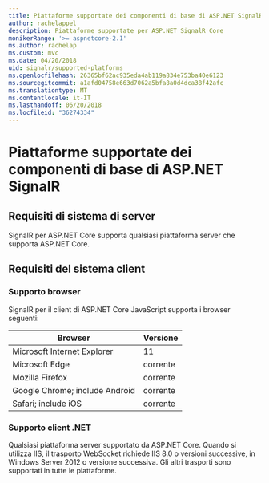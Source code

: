 ```yaml
---
title: Piattaforme supportate dei componenti di base di ASP.NET SignalR
author: rachelappel
description: Piattaforme supportate per ASP.NET SignalR Core
monikerRange: '>= aspnetcore-2.1'
ms.author: rachelap
ms.custom: mvc
ms.date: 04/20/2018
uid: signalr/supported-platforms
ms.openlocfilehash: 26365bf62ac935eda4ab119a834e753ba40e6123
ms.sourcegitcommit: a1afd04758e663d7062a5bfa8a0d4dca38f42afc
ms.translationtype: MT
ms.contentlocale: it-IT
ms.lasthandoff: 06/20/2018
ms.locfileid: "36274334"
---
```

# <a name="aspnet-core-signalr-supported-platforms"></a>Piattaforme supportate dei componenti di base di ASP.NET SignalR

## <a name="server-system-requirements"></a>Requisiti di sistema di server

SignalR per ASP.NET Core supporta qualsiasi piattaforma server che supporta ASP.NET Core.

## <a name="client-system-requirements"></a>Requisiti del sistema client

### <a name="browser-support"></a>Supporto browser

SignalR per il client di ASP.NET Core JavaScript supporta i browser seguenti:

| Browser | Versione |
| ------- | ------- |
| Microsoft Internet Explorer | 11 |
| Microsoft Edge | corrente |
| Mozilla Firefox | corrente |
| Google Chrome; include Android | corrente |
| Safari; include iOS | corrente |
 
### <a name="net-client-support"></a>Supporto client .NET

Qualsiasi piattaforma server supportato da ASP.NET Core. Quando si utilizza IIS, il trasporto WebSocket richiede IIS 8.0 o versioni successive, in Windows Server 2012 o versione successiva. Gli altri trasporti sono supportati in tutte le piattaforme.